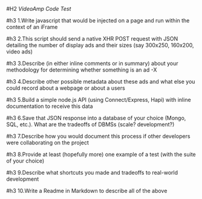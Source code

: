 #H2 _VideoAmp Code Test_

#h3 1.Write javascript that would be injected on a page and run within the context of an iFrame


#h3 2.This script should send a native XHR POST request with JSON detailing the number of display ads and their sizes (say 300x250, 160x200, video ads)

#h3 3.Describe (in either inline comments or in summary) about your methodology for determining whether something is an ad -X

#h3 4.Describe other possible metadata about these ads and what else you could record about a webpage or about a users

#h3 5.Build a simple node.js API (using Connect/Express, Hapi) with inline documentation to receive this data

#h3 6.Save that JSON response into a database of your choice (Mongo, SQL, etc.). What are the tradeoffs of DBMSs (scale? development?)

#h3 7.Describe how you would document this process if other developers were collaborating on the project

#h3 8.Provide at least (hopefully more) one example of a test (with the suite of your choice)

#h3 9.Describe what shortcuts you made and tradeoffs to real-world development

#h3 10.Write a Readme in Markdown to describe all of the above
